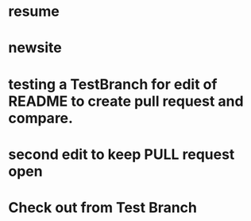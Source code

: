 # resume
# newsite
# testing a TestBranch for edit of README to create pull request and compare.
# second edit to keep PULL request open
# Check out from Test Branch